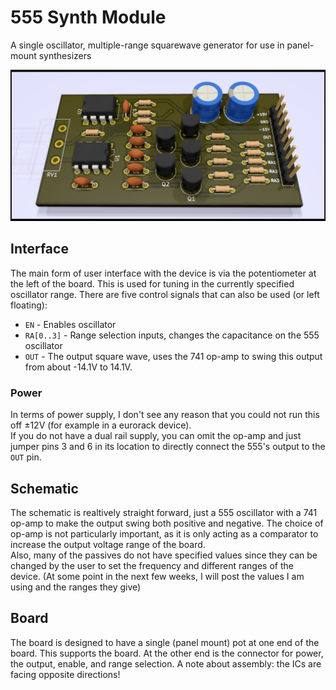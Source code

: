 # 555 Synth Module
A single oscillator, multiple-range squarewave generator for use in panel-mount synthesizers

![A picture of the oscillator board, with some cool RTX because why not?](./output/555SynthModule.png)

## Interface
The main form of user interface with the device is via the potentiometer at the left of the board. This is used for tuning in the currently specified oscillator range. There are five control signals that can also be used (or left floating):
- `EN` - Enables oscillator
- `RA[0..3]` - Range selection inputs, changes the capacitance on the 555 oscillator
- `OUT` - The output square wave, uses the 741 op-amp to swing this output from about -14.1V to 14.1V.

### Power
In terms of power supply, I don't see any reason that you could not run this off ±12V (for example in a eurorack device).   
If you do not have a dual rail supply, you can omit the op-amp and just jumper pins 3 and 6 in its location to directly connect the 555's output to the `OUT` pin.

## Schematic
The schematic is realtively straight forward, just a 555 oscillator with a 741 op-amp to make the output swing both positive and negative. The choice of op-amp is not particularly important, as it is only acting as a comparator to increase the output voltage range of the board.   
Also, many of the passives do not have specified values since they can be changed by the user to set the frequency and different ranges of the device. (At some point in the next few weeks, I will post the values I am using and the ranges they give)

## Board
The board is designed to have a single (panel mount) pot at one end of the board. This supports the board. At the other end is the connector for power, the output, enable, and range selection. A note about assembly: the ICs are facing opposite directions!
